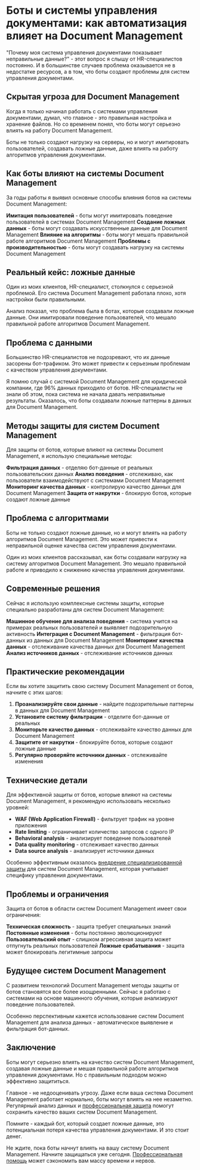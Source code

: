 # Боты и системы управления документами: как автоматизация влияет на Document Management

"Почему моя система управления документами показывает неправильные данные?" - этот вопрос я слышу от HR-специалистов постоянно. И в большинстве случаев проблема оказывается не в недостатке ресурсов, а в том, что боты создают проблемы для систем управления документами.

## Скрытая угроза для Document Management

Когда я только начинал работать с системами управления документами, думал, что главное - это правильная настройка и хранение файлов. Но со временем понял, что боты могут серьезно влиять на работу Document Management.

Боты не только создают нагрузку на серверы, но и могут имитировать пользователей, создавать ложные данные, даже влиять на работу алгоритмов управления документами.

## Как боты влияют на системы Document Management

За годы работы я выявил основные способы влияния ботов на системы Document Management:

**Имитация пользователей** - боты могут имитировать поведение пользователей в системах Document Management
**Создание ложных данных** - боты могут создавать искусственные данные для Document Management
**Влияние на алгоритмы** - боты могут мешать правильной работе алгоритмов Document Management
**Проблемы с производительностью** - боты могут создавать нагрузку на системы Document Management

## Реальный кейс: ложные данные

Один из моих клиентов, HR-специалист, столкнулся с серьезной проблемой. Его система Document Management работала плохо, хотя настройки были правильными.

Анализ показал, что проблема была в ботах, которые создавали ложные данные. Они имитировали поведение пользователей, что мешало правильной работе алгоритмов Document Management.

## Проблема с данными

Большинство HR-специалистов не подозревают, что их данные засорены бот-трафиком. Это может привести к серьезным проблемам с качеством управления документами.

Я помню случай с системой Document Management для юридической компании, где 96% данных приходило от ботов. HR-специалисты не знали об этом, пока система не начала давать неправильные результаты. Оказалось, что боты создавали ложные паттерны в данных для Document Management.

## Методы защиты для систем Document Management

Для защиты от ботов, которые влияют на системы Document Management, я использую специальные методы:

**Фильтрация данных** - отделяю бот-данные от реальных пользовательских данных
**Анализ поведения** - отслеживаю, как пользователи взаимодействуют с системами Document Management
**Мониторинг качества данных** - контролирую качество данных для Document Management
**Защита от накрутки** - блокирую ботов, которые создают ложные данные

## Проблема с алгоритмами

Боты не только создают ложные данные, но и могут влиять на работу алгоритмов Document Management. Это может привести к неправильной оценке качества систем управления документами.

Один из моих клиентов рассказывал, как боты создавали нагрузку на систему алгоритмов Document Management. Это мешало правильной работе и приводило к снижению качества управления документами.

## Современные решения

Сейчас я использую комплексные системы защиты, которые специально разработаны для систем Document Management:

**Машинное обучение для анализа поведения** - система учится на примерах реальных пользователей и выявляет подозрительную активность
**Интеграция с Document Management** - фильтрация бот-данных из данных для Document Management
**Мониторинг качества данных** - отслеживание качества данных для Document Management
**Анализ источников данных** - отслеживание источников данных

## Практические рекомендации

Если вы хотите защитить свою систему Document Management от ботов, начните с этих шагов:

1. **Проанализируйте свои данные** - найдите подозрительные паттерны в данных для Document Management
2. **Установите систему фильтрации** - отделите бот-данные от реальных
3. **Мониторьте качество данных** - отслеживайте качество данных для Document Management
4. **Защитите от накрутки** - блокируйте ботов, которые создают ложные данные
5. **Регулярно проверяйте источники данных** - отслеживайте изменения

## Технические детали

Для эффективной защиты от ботов, которые влияют на системы Document Management, я рекомендую использовать несколько уровней:

- **WAF (Web Application Firewall)** - фильтрует трафик на уровне приложения
- **Rate limiting** - ограничивает количество запросов с одного IP
- **Behavioral analysis** - анализирует поведение пользователей
- **Data quality monitoring** - отслеживает качество данных
- **Data source analysis** - анализирует источники данных

Особенно эффективным оказалось [внедрение специализированной защиты](https://progaem.com/ustanovka-antibота-usluga-po-zashhite-ot-botов-vashih-sajtов-na-различных-cms-системах.html) для систем Document Management, которая учитывает специфику управления документами.

## Проблемы и ограничения

Защита от ботов в области систем Document Management имеет свои ограничения:

**Техническая сложность** - защита требует специальных знаний
**Постоянные изменения** - боты постоянно эволюционируют
**Пользовательский опыт** - слишком агрессивная защита может отпугнуть реальных пользователей
**Ложные срабатывания** - защита может блокировать легитимные запросы

## Будущее систем Document Management

С развитием технологий Document Management методы защиты от ботов становятся все более изощренными. Сейчас я работаю с системами на основе машинного обучения, которые анализируют поведение пользователей.

Особенно перспективным кажется использование систем Document Management для анализа данных - автоматическое выявление и фильтрация бот-данных.

## Заключение

Боты могут серьезно влиять на качество систем Document Management, создавая ложные данные и мешая правильной работе алгоритмов управления документами. Но с правильным подходом можно эффективно защититься.

Главное - не недооценивать угрозу. Даже если ваша система Document Management работает нормально, боты могут влиять на нее незаметно. Регулярный анализ данных и [профессиональная защита](https://progaem.com/ustanovka-antibота-usluga-po-zashhite-ot-botов-vashih-sajtов-na-различных-cms-системах.html) помогут сохранить качество ваших систем Document Management.

Помните - каждый бот, который создает ложные данные, это потенциальная потеря качества управления документами. И это стоит денег.

Не ждите, пока боты начнут влиять на вашу систему Document Management. Начните защищаться уже сегодня. [Профессиональная помощь](https://progaem.com/ustanovka-antibота-usluga-po-zashhite-ot-botов-vashih-sajtов-na-различных-cms-системах.html) может сэкономить вам массу времени и нервов.
